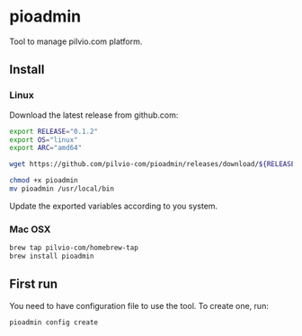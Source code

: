 # pioadmin

Tool to manage pilvio.com platform.

## Install
### Linux
Download the latest release from github.com:
```bash
export RELEASE="0.1.2"
export OS="linux"
export ARC="amd64"

wget https://github.com/pilvio-com/pioadmin/releases/download/${RELEASE}/pioadmin_${RELEASE}_${OS}_${ARCH}.tar.gz -O - |tar zx

chmod +x pioadmin
mv pioadmin /usr/local/bin
```
Update the exported variables according to you system.

### Mac OSX

```bash
brew tap pilvio-com/homebrew-tap
brew install pioadmin
```
 ## First run

 You need to have configuration file to use the tool. To create one, run:
 ```bash
 pioadmin config create
 ```